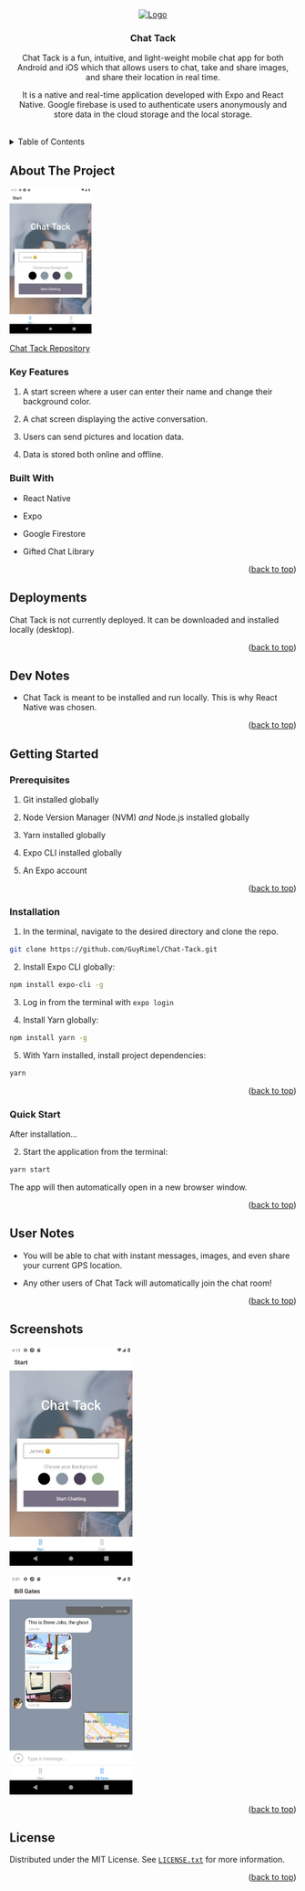 <!-- Markdown syntax here: https://www.markdownguide.org/basic-syntax/ -->
<a id="readme-top"></a>
<br />

<div align="center">
  <a href="https://guyrimel.github.io/Portfolio-Site/index.html">
    <img src="img/RLogoNoName.ico" alt="Logo" width="80" height="80">
  </a>

  <h3 align="center">Chat Tack</h3>

  <p align="center">
    Chat Tack is a fun, intuitive, and light-weight mobile chat app for both Android and iOS which that allows users to chat, take and share images, and share their location in real time.
  </p>
  <p>
    It is a native and real-time application developed with Expo and React Native. 
    Google firebase is used to authenticate users anonymously and store data in the cloud storage and the local storage.
  </p>
</div>
<br />

<!-- TABLE OF CONTENTS -->

<details>
  <summary>Table of Contents</summary>
  <ol>
    <li>
      <a href="#about-the-project">About The Project</a>
      <ul>
        <li><a href="#key-features">Key Features</a></li>
        <li><a href="#built-with">Built With</a></li>
        <li><a href="#deployments">Deployments</a></li>
        <li><a href="#dev-notes">Dev Notes</a></li>
      </ul>
    </li>
    <li>
      <a href="#getting-started">Getting Started</a>
      <ul>
        <li><a href="#prerequisites">Prerequisites</a></li>
        <li><a href="#installation">Installation</a></li>
        <li><a href="#quick-start">Quick Start</a></li>
        <li><a href="#user-notes">User Notes</a></li>
      </ul>
    </li>
    <li><a href="#license">License</a></li>
  </ol>
</details>

<!-- ABOUT THE PROJECT -->

## About The Project

<!-- SCREENSHOT -->

<img
  alt="Primary Screenshot"
  src="img/screenshots/screenshot00.jpg"
  style="height: 16rem; width: auto;"
/>

[Chat Tack Repository](https://github.com/GuyRimel/Chat-Tack)

<!-- KEY FEATURES -->

### Key Features

1. A start screen where a user can enter their name and change their background color.

2. A chat screen displaying the active conversation.

3. Users can send pictures and location data.

4. Data is stored both online and offline.

<!-- BUILT WITH -->

### Built With

- React Native

- Expo

- Google Firestore

- Gifted Chat Library

<p align="right">(<a href="#readme-top">back to top</a>)</p>

<!-- DEPLOYMENTS -->
## Deployments

Chat Tack is not currently deployed. It can be downloaded and installed locally (desktop).

<p align="right">(<a href="#readme-top">back to top</a>)</p>

<!-- DEV NOTES -->

## Dev Notes

- Chat Tack is meant to be installed and run locally. This is why React Native was chosen.

<p align="right">(<a href="#readme-top">back to top</a>)</p>

<!-- GETTING STARTED -->

## Getting Started

<!-- PREREQUISITES -->

### Prerequisites

1. Git installed globally

2. Node Version Manager (NVM) *and* Node.js installed globally

3. Yarn installed globally

4. Expo CLI installed globally

5. An Expo account


<p align="right">(<a href="#readme-top">back to top</a>)</p>

<!-- INSTALLATION -->

### Installation

1. In the terminal, navigate to the desired directory and clone the repo.

```sh
git clone https://github.com/GuyRimel/Chat-Tack.git
```

2. Install Expo CLI globally:

```sh
npm install expo-cli -g
```

3. Log in from the terminal with `expo login`

4. Install Yarn globally:

```sh
npm install yarn -g
```

5. With Yarn installed, install project dependencies:

```sh
yarn
```

<p align="right">(<a href="#readme-top">back to top</a>)</p>

<!-- QUICK START -->

### Quick Start

After installation...

2. Start the application from the terminal:

```sh
yarn start
```

The app will then automatically open in a new browser window.

<p align="right">(<a href="#readme-top">back to top</a>)</p>

<!-- UX NOTES -->

## User Notes

- You will be able to chat with instant messages, images, and even share your current GPS location.

- Any other users of Chat Tack will automatically join the chat room!

<p align="right">(<a href="#readme-top">back to top</a>)</p>

<!-- SCREENSHOTS -->
## Screenshots

<img
  src="img/screenshots/screenshot00.jpg"
  alt="screenshot"
  style="height: 24rem; width: auto;"
/>

<img
  src="img/screenshots/screenshot01.jpg"
  alt="screenshot"
  style="height: 24rem; width: auto;"
/>

<p align="right">(<a href="#readme-top">back to top</a>)</p>

<!-- LICENSE -->
## License

Distributed under the MIT License. See <a href="LICENSE.txt" target="_blank">`LICENSE.txt`</a> for more information.

<p align="right">(<a href="#readme-top">back to top</a>)</p>
